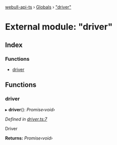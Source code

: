 [webull-api-ts](../README.md) › [Globals](../globals.md) › ["driver"](_driver_.md)

# External module: "driver"

## Index

### Functions

* [driver](_driver_.md#driver)

## Functions

###  driver

▸ **driver**(): *Promise‹void›*

*Defined in [driver.ts:7](https://github.com/edmundpf/webull-api-ts/blob/ecd782b/src/driver.ts#L7)*

Driver

**Returns:** *Promise‹void›*
